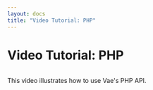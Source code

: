 ```yaml
---
layout: docs
title: "Video Tutorial: PHP"
---
```


# Video Tutorial: PHP

![]()

This video illustrates how to use Vae's PHP API.
